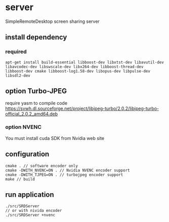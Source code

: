 # server
SimpleRemoteDesktop screen sharing server


## install dependency

### required

```
apt-get install build-essential libboost-dev libxtst-dev libavutil-dev libavcodec-dev libswscale-dev libx264-dev libboost-thread-dev libboost-dev cmake libboost-log1.58-dev libopus-dev libpulse-dev libsdl2-dev 
```
## option Turbo-JPEG

require yasm to compile code
https://svwh.dl.sourceforge.net/project/libjpeg-turbo/2.0.2/libjpeg-turbo-official_2.0.2_amd64.deb
### option NVENC

You must install cuda SDK from Nvidia web site

## configuration

```
cmake . // software encoder only
cmake -DWITH_NVENC=ON . // Nvidia NVENC encoder support 
cmake -DWITH_TJPEG=ON . // turbojpeg encoder support
make // build
```

## run application

```
./src/SRDServer 
// or with nivida encoder
./src/SRDServer +nvenc
```

